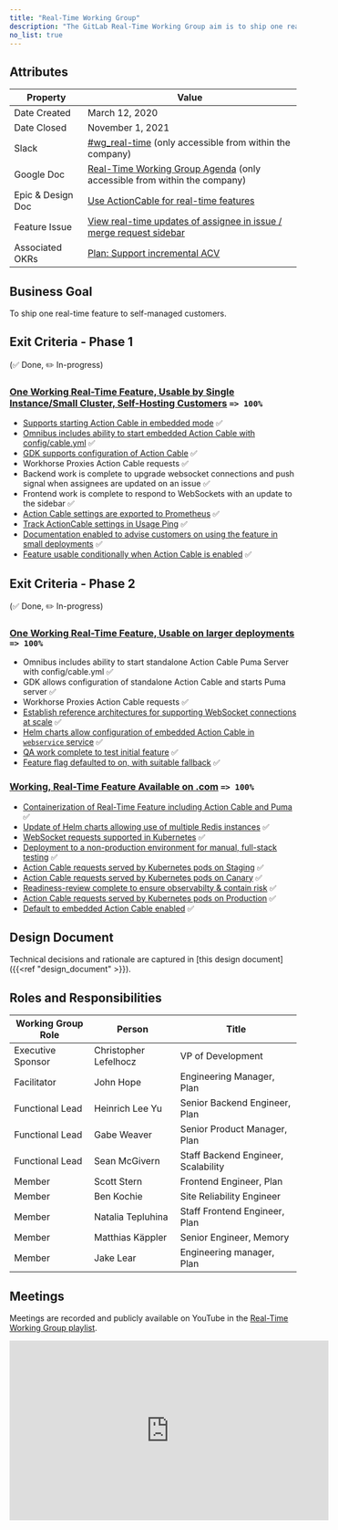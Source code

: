 ```yaml
---
title: "Real-Time Working Group"
description: "The GitLab Real-Time Working Group aim is to ship one real-time feature to self-managed customers. Read more!"
no_list: true
---
```


## Attributes

| Property        | Value           |
|-----------------|-----------------|
| Date Created    | March 12, 2020 |
| Date Closed     | November 1, 2021 |
| Slack           | [#wg_real-time](https://app.slack.com/client/T02592416/CUX9Z2N66) (only accessible from within the company) |
| Google Doc      | [Real-Time Working Group Agenda](https://docs.google.com/document/d/1eqwiGKifpnE4XTog0dB4Lgb-Bx0cc8g8OejmWDoZabs/edit#) (only accessible from within the company) |
| Epic & Design Doc | [Use ActionCable for real-time features](https://gitlab.com/groups/gitlab-org/-/epics/3056)             |
| Feature Issue   | [View real-time updates of assignee in issue / merge request sidebar](https://gitlab.com/gitlab-org/gitlab/-/issues/17589) |
| Associated OKRs | [Plan: Support incremental ACV](https://gitlab.com/gitlab-com/www-gitlab-com/issues/6594) |

## Business Goal

To ship one real-time feature to self-managed customers.

## Exit Criteria - Phase 1

(✅ Done, ✏️ In-progress)

### [One Working Real-Time Feature, Usable by Single Instance/Small Cluster, Self-Hosting Customers](https://gitlab.com/gitlab-org/gitlab/issues/17589) `=> 100%`

- [Supports starting Action Cable in embedded mode](https://gitlab.com/gitlab-org/gitlab/-/issues/214061) ✅
- [Omnibus includes ability to start embedded Action Cable with config/cable.yml](https://gitlab.com/gitlab-org/omnibus-gitlab/-/merge_requests/4066) ✅
- [GDK supports configuration of Action Cable](https://gitlab.com/gitlab-org/gitlab-development-kit/-/merge_requests/1318) ✅
- Workhorse Proxies Action Cable requests ✅
- Backend work is complete to upgrade websocket connections and push signal when assignees are updated on an issue ✅
- Frontend work is complete to respond to WebSockets with an update to the sidebar ✅
- [Action Cable settings are exported to Prometheus](https://gitlab.com/gitlab-org/gitlab/-/issues/217314) ✅
- [Track ActionCable settings in Usage Ping](https://gitlab.com/gitlab-org/gitlab/-/issues/232807) ✅
- [Documentation enabled to advise customers on using the feature in small deployments](https://gitlab.com/gitlab-org/gitlab/-/merge_requests/40500) ✅
- [Feature usable conditionally when Action Cable is enabled](https://gitlab.com/gitlab-org/gitlab/-/merge_requests/38204) ✅

## Exit Criteria - Phase 2

(✅ Done, ✏️ In-progress)

### [One Working Real-Time Feature, Usable on larger deployments](https://gitlab.com/gitlab-org/gitlab/issues/17589) `=> 100%`

- Omnibus includes ability to start standalone Action Cable Puma Server with config/cable.yml ✅
- GDK allows configuration of standalone Action Cable and starts Puma server ✅
- Workhorse Proxies Action Cable requests ✅
- [Establish reference architectures for supporting WebSocket connections at scale](https://gitlab.com/gitlab-org/quality/performance/-/issues/256#note_348137517) ✅
- [Helm charts allow configuration of embedded Action Cable in `webservice` service](https://gitlab.com/gitlab-org/charts/gitlab/-/issues/2286) ✅
- [QA work complete to test initial feature](https://gitlab.com/gitlab-org/quality/testcases/-/issues/1048) ✅
- [Feature flag defaulted to on, with suitable fallback](https://gitlab.com/gitlab-org/gitlab/-/merge_requests/71953) ✅

### [Working, Real-Time Feature Available on .com](https://gitlab.com/groups/gitlab-com/gl-infra/-/epics/228) `=> 100%`

- [Containerization of Real-Time Feature including Action Cable and Puma](https://gitlab.com/gitlab-org/gitlab/-/issues/213861) ✅
- [Update of Helm charts allowing use of multiple Redis instances](https://gitlab.com/gitlab-org/charts/gitlab/-/merge_requests/1287) ✅
- [WebSocket requests supported in Kubernetes](https://gitlab.com/gitlab-com/gl-infra/production/-/issues/2702) ✅
- [Deployment to a non-production environment for manual, full-stack testing](https://gitlab.com/gitlab-com/gl-infra/delivery/-/issues/878) ✅
- [Action Cable requests served by Kubernetes pods on Staging](https://gitlab.com/groups/gitlab-com/gl-infra/-/epics/228#note_413686741) ✅
- [Action Cable requests served by Kubernetes pods on Canary](https://gitlab.com/groups/gitlab-com/gl-infra/-/epics/228#note_413686741) ✅
- [Readiness-review complete to ensure observabilty & contain risk](https://gitlab.com/groups/gitlab-com/gl-infra/-/epics/355#note_455583247) ✅
- [Action Cable requests served by Kubernetes pods on Production](https://gitlab.com/groups/gitlab-com/gl-infra/-/epics/228#note_413686741) ✅
- [Default to embedded Action Cable enabled](https://gitlab.com/gitlab-com/gl-infra/delivery/-/issues/1210) ✅

## Design Document

Technical decisions and rationale are captured in [this design document]({{<ref "design_document" >}}).

## Roles and Responsibilities

| Working Group Role    | Person                | Title                          |
|-----------------------|-----------------------|--------------------------------|
| Executive Sponsor     | Christopher Lefelhocz | VP of Development |
| Facilitator           | John Hope             | Engineering Manager, Plan      |
| Functional Lead       | Heinrich Lee Yu       | Senior Backend Engineer, Plan  |
| Functional Lead       | Gabe Weaver           | Senior Product Manager, Plan   |
| Functional Lead       | Sean McGivern         | Staff Backend Engineer, Scalability   |
| Member                | Scott Stern           | Frontend Engineer, Plan        |
| Member                | Ben Kochie            | Site Reliability Engineer      |
| Member                | Natalia Tepluhina     | Staff Frontend Engineer, Plan |
| Member                | Matthias Käppler      | Senior Engineer, Memory        |
| Member                | Jake Lear             | Engineering manager, Plan      |

## Meetings

Meetings are recorded and publicly available on
YouTube in the [Real-Time Working Group playlist](https://www.youtube.com/playlist?list=PL05JrBw4t0KoMOc_LID1fKWWR4H_2n2hQ).

<iframe width="560" height="315" src="https://www.youtube.com/embed/videoseries?list=PL05JrBw4t0KoMOc_LID1fKWWR4H_2n2hQ" frameborder="0" allow="accelerometer; autoplay; encrypted-media; gyroscope; picture-in-picture" allowfullscreen></iframe>

